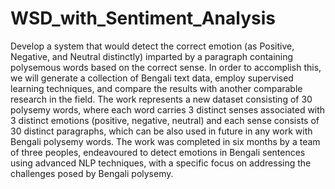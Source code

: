 # WSD_with_Sentiment_Analysis

Develop a system that would detect the correct emotion (as Positive, Negative, and Neutral distinctly) imparted by a paragraph containing polysemous words based on the correct sense. In order to accomplish this, we will generate a collection of Bengali text data, employ supervised learning techniques, and compare the results with another comparable research in the field.
The work represents a new dataset consisting of 30 polysemy words, where each word carries 3 distinct senses associated with 3 distinct emotions (positive, negative, neutral) and each sense consists of 30 distinct paragraphs, which can be also used in future in any work with Bengali polysemy words. 
The work was completed in six months by a team of three peoples, endeavoured to detect emotions in Bengali sentences using advanced NLP techniques, with a specific focus on addressing the challenges posed by Bengali polysemy.
